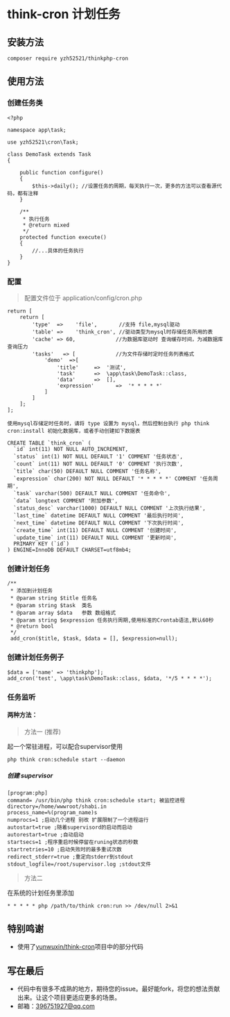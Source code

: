# think-cron 计划任务

## 安装方法
```
composer require yzh52521/thinkphp-cron
```

## 使用方法

### 创建任务类

```
<?php

namespace app\task;

use yzh52521\cron\Task;

class DemoTask extends Task
{

    public function configure()
    {
        $this->daily(); //设置任务的周期，每天执行一次，更多的方法可以查看源代码，都有注释
    }

    /**
     * 执行任务
     * @return mixed
     */
    protected function execute()
    {
        //...具体的任务执行
    }
}

```

### 配置
> 配置文件位于 application/config/cron.php

```
return [
    return [
        'type'  =>    'file',       //支持 file,mysql驱动
        'table' =>    'think_cron', //驱动类型为mysql时存储任务所用的表
        'cache' => 60,             //为数据库驱动时 查询缓存时间，为减数据库查询压力
        'tasks'   => [             //为文件存储时定时任务列表格式
            'demo'  =>[
                'title'     =>  '测试',
                'task'      =>  \app\task\DemoTask::class,
                'data'      =>  [],
                'expression'       =>  '* * * * *'
            ]
        ]
    ];
];
```
```
使用mysql存储定时任务时，请将 type 设置为 mysql，然后控制台执行 php think cron:install 初始化数据库，或者手动创建如下数据表
```
```
CREATE TABLE `think_cron` (
  `id` int(11) NOT NULL AUTO_INCREMENT,
  `status` int(1) NOT NULL DEFAULT '1' COMMENT '任务状态',
  `count` int(11) NOT NULL DEFAULT '0' COMMENT '执行次数',
  `title` char(50) DEFAULT NULL COMMENT '任务名称',
  `expression` char(200) NOT NULL DEFAULT '* * * * *' COMMENT '任务周期',
  `task` varchar(500) DEFAULT NULL COMMENT '任务命令',
  `data` longtext COMMENT '附加参数',
  `status_desc` varchar(1000) DEFAULT NULL COMMENT '上次执行结果',
  `last_time` datetime DEFAULT NULL COMMENT '最后执行时间',
  `next_time` datetime DEFAULT NULL COMMENT '下次执行时间',
  `create_time` int(11) DEFAULT NULL COMMENT '创建时间',
  `update_time` int(11) DEFAULT NULL COMMENT '更新时间',
  PRIMARY KEY (`id`)
) ENGINE=InnoDB DEFAULT CHARSET=utf8mb4;
```
### 创建计划任务
```
/**
 * 添加到计划任务
 * @param string $title 任务名
 * @param string $task  类名
 * @param array $data   参数 数组格式
 * @param string $expression 任务执行周期,使用标准的Crontab语法,默认60秒
 * @return bool
 */
 add_cron($title, $task, $data = [], $expression=null);
```
### 创建计划任务例子
```
$data = ['name' => 'thinkphp'];
add_cron('test', \app\task\DemoTask::class, $data, '*/5 * * * *');
```
### 任务监听

#### 两种方法：

> 方法一 (推荐)

起一个常驻进程，可以配合supervisor使用
~~~
php think cron:schedule start --daemon
~~~
##### 创建 supervisor 
```
[program:php]
command= /usr/bin/php think cron:schedule start; 被监控进程
directory=/home/wwwroot/shabi.in
process_name=%(program_name)s
numprocs=1 ;启动几个进程 别改 扩展限制了一个进程运行
autostart=true ;随着supervisord的启动而启动
autorestart=true ;自动启动
startsecs=1 ;程序重启时候停留在runing状态的秒数
startretries=10 ;启动失败时的最多重试次数
redirect_stderr=true ;重定向stderr到stdout
stdout_logfile=/root/supervisor.log ;stdout文件
```

> 方法二

在系统的计划任务里添加
~~~
* * * * * php /path/to/think cron:run >> /dev/null 2>&1
~~~
## 特别鸣谢
- 使用了[yunwuxin/think-cron](https://packagist.org/packages/yunwuxin/think-cron/ "创建自定义指令")项目中的部分代码

## 写在最后
- 代码中有很多不成熟的地方，期待您的issue。最好能fork，将您的想法贡献出来。让这个项目更适应更多的场景。
- 邮箱：396751927@qq.com
